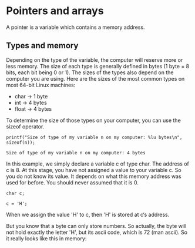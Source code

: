 # Pointers and arrays
A pointer is a variable which contains a memory address.

## Types and memory
Depending on the type of the variable, the computer will reserve more or less memory. The size of each type is generally defined in bytes (1 byte = 8 bits, each bit being 0 or 1). The sizes of the types also depend on the computer you are using. Here are the sizes of the most common types on most 64-bit Linux machines:

* char -> 1 byte
* int -> 4 bytes
* float -> 4 bytes

To determine the size of those types on your computer, you can use the sizeof operator.
```
printf("Size of type of my variable n on my computer: %lu bytes\n", sizeof(n));

Size of type of my variable n on my computer: 4 bytes
```
In this example, we simply declare a variable c of type char. The address of c is 8. At this stage, you have not assigned a value to your variable c. So you do not know its value. It depends on what this memory address was used for before. You should never assumed that it is 0.

```
char c;  

c = 'H';  
```
When we assign the value 'H' to c, then 'H' is stored at c‘s address.

But you know that a byte can only store numbers. So actually, the byte will not hold exactly the letter 'H', but its ascii code, which is 72 (man ascii). So it really looks like this in memory:

